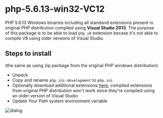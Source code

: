 # php-5.6.13-win32-VC12
PHP 5.6.13 Windows binaries including all standand extensions present in original PHP distribution compiled using **Visual Studio 2013**. The purpose of this package is to be able to load `php_v8` extension becase it's not able to compile V8 using older versions of Visual Studio.

## Steps to install
(the same as using zip package from the original PHP windows distribution)
* Unpack
* Copy and rename `php.ini-development` to `php.ini`
* Optionally download additional extensions [here](https://github.com/maryo/php-5.5-windows-extensions), compiled extensions from original PHP distribution won't work since they're compiled using an older version of Visual Studio
* Update Your Path system environment variable

![dialog](http://static.xpertdeveloper.com/uploads/2011/09/environment_variable_2.jpg)
